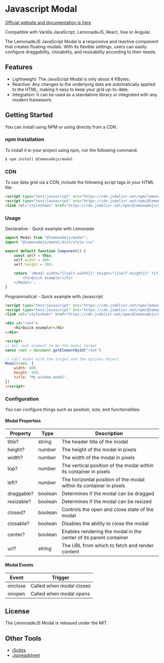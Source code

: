 # Javascript Modal

[Official website and documentation is here](https://lemonadejs.net/components/modal)

Compatible with Vanilla JavaScript, LemonadeJS, React, Vue or Angular.

The LemonadeJS JavaScript Modal is a responsive and reactive component that creates floating modals. With its flexible settings, users can easily configure draggability, closability, and resizability according to their needs.

## Features

-   Lightweight: The JavaScript Modal is only about 4 KBytes;
-   Reactive: Any changes to the underlying data are automatically applied to the HTML, making it easy to keep your grid up-to-date;
-   Integration: It can be used as a standalone library or integrated with any modern framework;

## Getting Started

You can install using NPM or using directly from a CDN.

### npm Installation

To install it in your project using npm, run the following command:

```bash
$ npm install @lemonadejs/modal
```

### CDN

To use data grid via a CDN, include the following script tags in your HTML file:

```html
<script type="text/javascript" src="https://cdn.jsdelivr.net/npm/lemonadejs/dist/lemonade.min.js"></script>
<script type="text/javascript" src="https://cdn.jsdelivr.net/npm/@lemonadejs/modal/dist/index.min.js"></script>
<link rel="stylesheet" href="https://cdn.jsdelivr.net/npm/@lemonadejs/modal/dist/style.min.css" />
```

### Usage

Declarative - Quick example with Lemonade

```javascript
import Modal from "@lemonadejs/modal";
import "@lemonadejs/modal/dist/style.css"

export default function Component() {
    const self = this;
    self.width = 400;
    self.height = 200;

    return `<Modal width="{{self.width}}" height="{{self.height}}" title="My window modal">
        <h1>Quick example!</h1>
    </Modal>`;
}
```

Programmatical - Quick example with Javascript 

```html
<script type="text/javascript" src="https://cdn.jsdelivr.net/npm/lemonadejs/dist/lemonade.min.js"></script>
<script type="text/javascript" src="https://cdn.jsdelivr.net/npm/@lemonadejs/modal/dist/index.min.js"></script>
<link rel="stylesheet" href="https://cdn.jsdelivr.net/npm/@lemonadejs/modal/dist/style.min.css" />

<div id="root">
    <h1>Quick example!</h1>
</div>

<script>
// Get root element to be the modal target
const root = document.getElementById("root")

// Call modal with the target and the options object
Modal(root, {
    width: 400,
    height: 200,
    title: "My window modal",
})
</script>
```

### Configuration

You can configure things such as position, size, and functionalities.

#### Modal Properties

| Property | Type | Description |
| -------- | ---- | ----------- |
| title? | string | The header title of the modal |
| height? | number | The height of the modal in pixels |
| width? | number | The width of the modal in pixels |
| top? | number | The vertical position of the modal within its container in pixels |
| left? | number | The horizontal position of the modal within its container in pixels |
| draggable? | boolean | Determines if the modal can be dragged |
| resizable? | boolean | Determines if the modal can be resized |
| closed? | boolean | Controls the open and close state of the modal |
| closable? | boolean | Disables the ability to close the modal |
| center? | boolean | Enables rendering the modal in the center of its parent container |
| url? | string | The URL from which to fetch and render content |

#### Modal Events

| Event | Trigger |
| ----- | ------- |
| onclose | Called when modal closes |
| onopen | Called when modal opens |

## License

The LemonadeJS Modal is released under the MIT.

## Other Tools

-   [jSuites](https://jsuites.net/v4/)
-   [Jspreadsheet](https://jspreadsheet.com)
